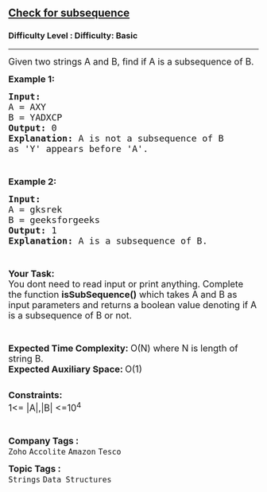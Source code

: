 <h2><a href="https://www.geeksforgeeks.org/problems/check-for-subsequence4930/1?itm_source=geeksforgeeks&itm_medium=article&itm_campaign=practice_card">Check for subsequence</a></h2><h3>Difficulty Level : Difficulty: Basic</h3><hr><div class="problems_problem_content__Xm_eO"><p><span style="font-size: 18px;">Given two strings A and B, find if A is a subsequence of B.</span></p>
<p><strong><span style="font-size: 18px;">Example 1:</span></strong></p>
<pre><span style="font-size: 18px;"><strong>Input:</strong>
A = AXY 
B = YADXCP
<strong>Output: </strong>0 
<strong>Explanation:</strong> A is not a subsequence of B
as 'Y' appears before 'A'.</span>
</pre>
<p>&nbsp;</p>
<p><span style="font-size: 18px;"><strong>Example 2:</strong></span></p>
<pre><span style="font-size: 18px;"><strong>Input:</strong>
A = gksrek
B = geeksforgeeks
<strong>Output:</strong> 1
<strong>Explanation: </strong>A is a subsequence of B.</span></pre>
<p>&nbsp;</p>
<p><span style="font-size: 18px;"><strong>Your Task: &nbsp;</strong><br>You dont need to read input or print anything. Complete the function <strong>isSubSequence()</strong> which takes A and B as input parameters and returns a boolean value denoting if A is a subsequence of B or not.&nbsp;</span></p>
<p>&nbsp;</p>
<p><span style="font-size: 18px;"><strong>Expected Time Complexity: </strong>O(N) where N is length of string B.<br><strong>Expected Auxiliary Space: </strong>O(1)</span></p>
<p><br><span style="font-size: 18px;"><strong>Constraints:</strong><br>1&lt;= |A|,|B| &lt;=10<sup>4</sup></span></p>
<p>&nbsp;</p></div><p><span style=font-size:18px><strong>Company Tags : </strong><br><code>Zoho</code>&nbsp;<code>Accolite</code>&nbsp;<code>Amazon</code>&nbsp;<code>Tesco</code>&nbsp;<br><p><span style=font-size:18px><strong>Topic Tags : </strong><br><code>Strings</code>&nbsp;<code>Data Structures</code>&nbsp;